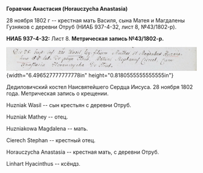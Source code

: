 **Горавчик Анастасия (Horauczycha Anastasia)**

28 ноября 1802 г -- крестная мать Василя, сына Матея и Магдалены
Гузняков с деревни Отруб (НИАБ 937-4-32, лист 8, №43/1802-р).

**НИАБ 937-4-32:** Лист 8. **Метрическая запись №43/1802-р.**

![](./media/b89db5d0924d8611db274b6a4f3bc644b93142ff.png){width="6.496527777777778in"
height="0.8180555555555555in"}

Дедиловичский костел Наисвятейшего Сердца Иисуса. 28 ноября 1802 года.
Метрическая запись о крещении.

Huzniak Wasil -- сын крестьян с деревни Отруб.

Huzniak Mathey -- отец.

Huzniakowa Magdalena -- мать.

Cierech Stephan -- крестный отец.

Horauczycha Anastasia -- крестная мать, с деревни Отруб.

Linhart Hyacinthus -- ксёндз.
